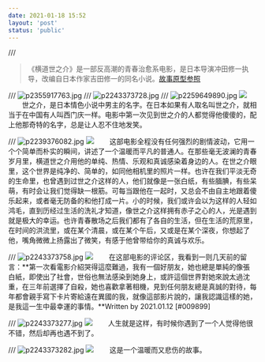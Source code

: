 ```yaml
---
date: 2021-01-18 15:52
layout: 'post'
status: 'public'
---
```

/// <audio src="https://inz.oss-cn-beijing.aliyuncs.com/Audios/128kbit/%E8%99%B9%20-%20JINBAO.mp3" autoplay loop></audio>

>  《横道世之介》是一部反高潮的青春治愈系电影，是日本导演冲田修一执导，改编自日本作家吉田修一的同名小说。[故事原型参照](https://zh.wikipedia.org/wiki/%E6%96%B0%E5%A4%A7%E4%B9%85%E4%BF%9D%E7%AB%99%E4%B9%98%E5%AE%A2%E5%A2%AE%E8%BB%8C%E4%BA%8B%E6%95%85)

/// ![p2355917763.jpg](https://i.loli.net/2021/03/01/s5v2W9rXcBdObPm.jpg)
/// ![p2243373728.jpg](https://i.loli.net/2021/03/01/34CkBdZmthT57Js.jpg)
/// ![p2259649890.jpg](https://i.loli.net/2021/03/01/UHIZVo5RpdFgJES.png)
![](https://inz.oss-cn-beijing.aliyuncs.com/Images/Yonosuke/UHIZVo5RpdFgJES.png)
&emsp;&emsp;世之介，是日本情色小说中男主的名字。在日本如果有人取名叫世之介，就相当于在中国有人叫西门庆一样。电影中第一次见到世之介的人都觉得他傻傻的，配上他那奇特的名字，总是让人忍不住地发笑。

/// ![p2239376082.jpg](https://i.loli.net/2021/03/01/npFU9mzPSy5H6sG.jpg)
![](https://inz.oss-cn-beijing.aliyuncs.com/Images/Yonosuke/npFU9mzPSy5H6sG.jpg)
&emsp;&emsp;这部电影全程没有任何强烈的剧情波动，它用一个个简单而朴实的瞬间，讲述了一个温暖而平凡的普通人。在那些毫无波澜的青春岁月里，横道世之介用他的单纯、热情、乐观和真诚感染着身边的人。在世之介眼里，这个世界是纯净的、简单的，如同他相机里的照片一样。也许在我们平淡无奇的生命里，也曾遇到过世之介这样的人，他们就像是一张白纸，有些腼腆，有些呆萌，有时会让我们觉得缺一根筋。可每当跟他在一起时，又总会不由自主地跟着傻乐起来，或者毫无防备的和他打成一片。小的时候，我们或许会以为这样的人轻如鸿毛，直到历经过生活的洗礼才知道，像世之介这样拥有赤子之心的人，光是遇到就是极大的幸运。也许青春散场之后我们都有了各自的生活，但在生活的荒原里，在时间的洪流里，或在某个清晨，或在某个午后，又或是在某个深夜，你想起了他，嘴角微微上扬露出了微笑，有感于他曾带给你的真诚与欢乐。

/// ![p2243373758.jpg](https://i.loli.net/2021/03/01/5d6ELUAau7cmsCO.jpg)
![](https://inz.oss-cn-beijing.aliyuncs.com/Images/Yonosuke/5d6ELUAau7cmsCO.jpg)
&emsp;&emsp;在这部电影的评论区，我看到一则几天前的留言：**第一次看電影介紹哭得這麼難過，我有一個好朋友，她也總是單純的像張白紙，即使出了社會，世俗也無法感染到她身上，或許這個世界對她來說太過沈重，在三年前選擇了自殺，她也喜歡拿著相機，見到任何朋友總是真誠的對待，每年都會親手寫下卡片寄給遠在異國的我，就像這部影片說的，讓我認識這樣的她，是我這一生中最幸運的事情。**Written by 2021.01.12 [#009899]

/// ![p2243373277.jpg](https://i.loli.net/2021/03/01/a24FkPhVbXD1AYc.jpg)
![](https://inz.oss-cn-beijing.aliyuncs.com/Images/Yonosuke/a24FkPhVbXD1AYc.jpg)
&emsp;&emsp;人生就是这样，有时候你遇到了一个人觉得他很不错，然后却再也遇不到了。

/// ![p2243373282.jpg](https://i.loli.net/2021/03/01/XwlfM3ZN6HuGom2.jpg)
![](https://inz.oss-cn-beijing.aliyuncs.com/Images/Yonosuke/XwlfM3ZN6HuGom2.jpg)
&emsp;&emsp;这是一个温暖而又悲伤的故事。
